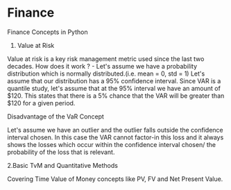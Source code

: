 # Finance
Finance Concepts in Python


1. Value at Risk 

Value at risk is a key risk management metric used since the last two decades. 
How does it work ? - Let's assume we have a probability distribution which is normally distributed.(i.e. mean = 0, std = 1)
Let's assume that our distribution has a 95% confidence interval. Since VAR is a quantile study, let's assume that at the 95% interval we have an amount of $120.
This states that there is a 5% chance that the VAR will be greater than $120 for a given period. 

Disadvantage of the VaR Concept

Let's assume we have an outlier and the outlier falls outside the confidence interval chosen. In this case the VAR cannot factor-in this loss and it always shows the losses which occur within the confidence interval chosen/ the probability of the loss that is relevant. 

2.Basic TvM and Quantitative Methods

Covering Time Value of Money concepts like PV, FV and Net Present Value.
